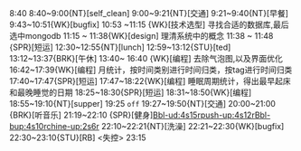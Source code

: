 
8:40
8:40~9:00{NT}[self_clean]
9:00~9:21{NT}[交通]
9:21~9:40{NT}[早餐]
9:43~10:51{WK}[bugfix]<WA>
10:53 ~11:15 {WK}[技术选型] <life-time-tracker> 寻找合适的数据库,最后选中mongodb
11:15 ~ 11:38{WK}[design] <life-time-tracker> 理清系统中的概念
11:38 ~ 11:48 {SPR}[短运]
12:30~12:55{NT}[lunch]
12:59~13:12{STU}[ted]
13:12~13:37{BRK}[午休]
13:40~ 16:40 {WK}[编程]<WA> 去除气泡图,以及界面优化
16:42~17:39{WK}[编程]<life-time-tracker> 月统计，按时间类别进行时间归类，按tag进行时间归类
17:40~17:47{SPR}[短运]
17:47~18:22{WK}[编程]<life-time-tracker> 睡眠周期统计，得出最早起床和最晚睡觉的日期
18:25~18:30{SPR}[短运]
18:31~18:50{WK}[编程]<life-time-tracker>
18:55~19:10{NT}[supper]
19:25 `off`
19:27~19:50{NT}[交通]
20:00~21:00 {BRK}[听音乐]
21:19~22:10 {SPR}[健身]<Bbl-ud:4s15r><push-up:4s12r><Bbl-bup:4s10r><chine-up:2s6r>
22:10~22:21{NT}[洗澡]
22:21~22:30{WK}[bugfix]<life-time-tracker> 
22:30~23:10{STU}[RB] <失控>
23:15

